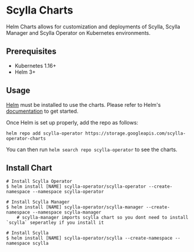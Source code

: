 # Scylla Charts

Helm Charts allows for customization and deployments of Scylla, Scylla Manager
and Scylla Operator on Kubernetes environments.

## Prerequisites

- Kubernetes 1.16+
- Helm 3+

## Usage

[Helm](https://helm.sh) must be installed to use the charts.
Please refer to Helm's [documentation](https://helm.sh/docs/) to get started.

Once Helm is set up properly, add the repo as follows:

```console
helm repo add scylla-operator https://storage.googleapis.com/scylla-operator-charts
```

You can then run `helm search repo scylla-operator` to see the charts.

## Install Chart

```console
# Install Scylla Operator
$ helm install [NAME] scylla-operator/scylla-operator --create-namespace --namespace scylla-operator     

# Install Scylla Manager
$ helm install [NAME] scylla-operator/scylla-manager --create-namespace --namespace scylla-manager
    # scylla-manager imports scylla chart so you dont need to install `scylla` seperatley if you install it

# Install Scylla 
$ helm install [NAME] scylla-operator/scylla --create-namespace --namespace scylla

```
